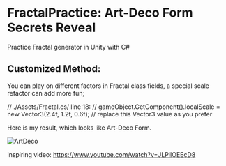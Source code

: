 # FractalPractice: Art-Deco Form Secrets Reveal
Practice Fractal generator in Unity with C#


## Customized Method:
You can play on different factors in Fractal class fields, a special scale refactor can add more fun;

// ./Assets/Fractal.cs/ line 18:
// gameObject.GetComponent<Transform>().localScale = new Vector3(2.4f, 1.2f, 0.6f); // replace this Vector3 value as you prefer

Here is my result, which looks like Art-Deco Form.

![ArtDeco](https://user-images.githubusercontent.com/46050895/86531702-19110700-bef6-11ea-992f-b0e755beeea8.png)

inspiring video: https://www.youtube.com/watch?v=JLPiIOEEcD8
